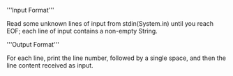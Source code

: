 '''Input Format'''

Read some unknown  lines of input from stdin(System.in) until you reach EOF; each line of input contains a non-empty String.

'''Output Format'''

For each line, print the line number, followed by a single space, and then the line content received as input.